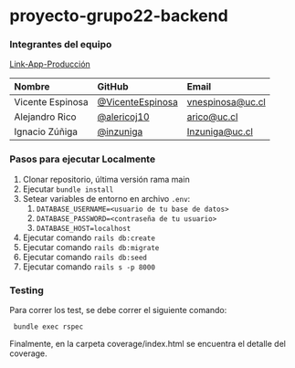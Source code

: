 # proyecto-grupo22-backend

### Integrantes del equipo

[Link-App-Producción]

| Nombre | GitHub | Email |
| :---------- | :--------- | :-------- |
| Vicente Espinosa | [@VicenteEspinosa] | [vnespinosa@uc.cl]
| Alejandro Rico | [@alericoj10] | [arico@uc.cl ]
| Ignacio Zúñiga | [@inzuniga] | [ Inzuniga@uc.cl ]


[@VicenteEspinosa]:              https://github.com/VicenteEspinosa
[vnespinosa@uc.cl]:    mailto:vnespinosa@uc.cl
[@alericoj10]:              https://github.com/alericoj10
[arico@uc.cl]:    mailto:arico@uc.cl
[@inzuniga]:              https://github.com/inzuniga
[Inzuniga@uc.cl ]:    mailto:Inzuniga@uc.cl 

[Link-App-Producción]: https://backend-dds-g22.herokuapp.com/

### Pasos para ejecutar Localmente
1. Clonar repositorio, última versión rama main
2. Ejecutar `bundle install`
3. Setear variables de entorno en archivo `.env`:
   1. `DATABASE_USERNAME=<usuario de tu base de datos>`
   2. `DATABASE_PASSWORD=<contraseña de tu usuario>`
   3. `DATABASE_HOST=localhost`
4. Ejecutar comando `rails db:create`
5. Ejecutar comando `rails db:migrate`
6. Ejecutar comando `rails db:seed`
7. Ejecutar comando `rails s -p 8000`


### Testing

Para correr los test, se debe correr el siguiente comando:

` bundle exec rspec`

Finalmente, en la carpeta coverage/index.html se encuentra el detalle del coverage.